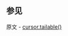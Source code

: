 ## 参见

原文 - [cursor.tailable()]( https://docs.mongodb.com/manual/reference/method/cursor.tailable/ )


